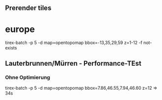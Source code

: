 ## Prerender tiles

# europe
tirex-batch -p 5 -d map=opentopomap bbox=-13,35,29,59 z=1-12 -f not-exists


## Lauterbrunnen/Mürren - Performance-TEst

### Ohne Optimierung

tirex-batch -p 5 -d map=opentopomap bbox=7.86,46.55,7.94,46.60 z=12
=> 34s



